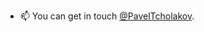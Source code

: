 - 📫 You can get in touch [@PavelTcholakov](https://twitter.com/PavelTcholakov).

<!---
pcholakov/pcholakov is a ✨ special ✨ repository because its `README.md` (this file) appears on your GitHub profile.
You can click the Preview link to take a look at your changes.
--->
